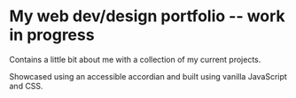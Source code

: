 # My web dev/design portfolio -- work in progress

Contains a little bit about me with a collection of my current projects. 

Showcased using an accessible accordian and built using vanilla JavaScript and CSS.
